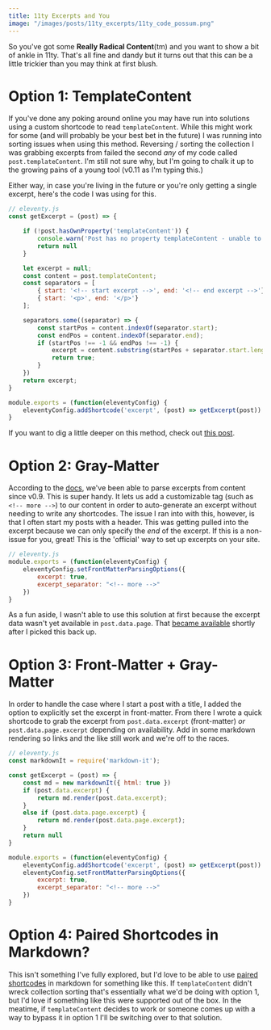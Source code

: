 ```yaml
---
title: 11ty Excerpts and You
image: "/images/posts/11ty_excerpts/11ty_code_possum.png"
---
```


So you've got some **Really Radical Content**(tm) and you want to show a bit of ankle in 11ty. That's all fine and dandy but it turns out that this can
be a little trickier than you may think at first blush. 

<!-- more -->

# Option 1: TemplateContent

If you've done any poking around online you may have run into solutions using a custom shortcode to read `templateContent`. While this might work for some
(and will probably be your best bet in the future) I was running into sorting issues when using this method. Reversing / sorting the collection I was grabbing
excerpts from failed the second *any* of my code called `post.templateContent`. I'm still not sure why, but I'm going to chalk it up to the growing pains of
a young tool (v0.11 as I'm typing this.)

Either way, in case you're living in the future or you're only getting a single excerpt, here's the code I was using for this.

``` js
// eleventy.js
const getExcerpt = (post) => {

    if (!post.hasOwnProperty('templateContent')) {
        console.warn('Post has no property templateContent - unable to extract excerpt.')
        return null
    }

    let excerpt = null;
    const content = post.templateContent;
    const separators = [
        { start: '<!-- start excerpt -->', end: '<!-- end excerpt -->'},
        { start: '<p>', end: '</p>'}
    ];

    separators.some((separator) => {
        const startPos = content.indexOf(separator.start);
        const endPos = content.indexOf(separator.end);
        if (startPos !== -1 && endPos !== -1) {
            excerpt = content.substring(startPos + separator.start.length, endPos).trim();
            return true;
        }
    })
    return excerpt;
}

module.exports = (function(eleventyConfig) {
    eleventyConfig.addShortcode('excerpt', (post) => getExcerpt(post))
}
```

If you want to dig a little deeper on this method, check out [this post](https://keepinguptodate.com/pages/2019/06/creating-blog-with-eleventy/#displaying-excerpts-on-the-homepage).

# Option 2: Gray-Matter

According to the [docs](https://www.11ty.dev/docs/data-frontmatter-customize/#example-parse-excerpts-from-content), we've been able to parse excerpts from content
since v0.9. This is super handy. It lets us add a customizable tag (such as `<!-- more -->`) to our content in order to auto-generate an excerpt without needing to
write any shortcodes. The issue I ran into with this, however, is that I often start my posts with a header. This was getting pulled into the excerpt because we can
only specify the *end* of the excerpt. If this is a non-issue for you, great! This is the 'official' way to set up excerpts on your site.

``` js
// eleventy.js
module.exports = (function(eleventyConfig) {
    eleventyConfig.setFrontMatterParsingOptions({
        excerpt: true,
        excerpt_separator: "<!-- more -->"
    })
}
```

As a fun aside, I wasn't able to use this solution at first because the excerpt data wasn't yet available in `post.data.page`. That 
[became available](https://github.com/11ty/eleventy/issues/1044) shortly after I picked this back up.


# Option 3: Front-Matter + Gray-Matter

In order to handle the case where I start a post with a title, I added the option to explicitly set the excerpt in front-matter. From there I wrote a quick shortcode
to grab the excerpt from `post.data.excerpt` (front-matter) *or* `post.data.page.excerpt` depending on availability. Add in some markdown rendering so links and the
like still work and we're off to the races.

``` js
// eleventy.js
const markdownIt = require('markdown-it');

const getExcerpt = (post) => {
    const md = new markdownIt({ html: true })
    if (post.data.excerpt) {
        return md.render(post.data.excerpt);
    } 
    else if (post.data.page.excerpt) {
        return md.render(post.data.page.excerpt);
    }
    return null
}

module.exports = (function(eleventyConfig) {
    eleventyConfig.addShortcode('excerpt', (post) => getExcerpt(post))
    eleventyConfig.setFrontMatterParsingOptions({
        excerpt: true,
        excerpt_separator: "<!-- more -->"
    })
}
```

# Option 4: Paired Shortcodes in Markdown?

This isn't something I've fully explored, but I'd love to be able to use [paired shortcodes](https://www.11ty.dev/docs/shortcodes/#paired-shortcodes) in markdown
for something like this. If `templateContent` didn't wreck collection sorting that's essentially what we'd be doing with option 1, but I'd love if something like
this were supported out of the box. In the meatime, if `templateContent` decides to work or someone comes up with a way to bypass it in option 1 I'll be switching
over to that solution.
